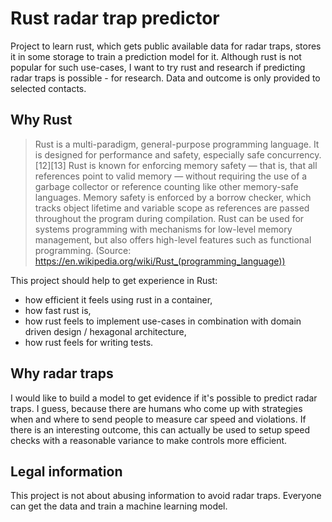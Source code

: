 # Rust radar trap predictor

Project to learn rust, which gets public available data for radar traps, stores it in some storage to train a prediction model for it. Although rust is not popular for such use-cases, I want to try rust and research if predicting radar traps is possible - for research. Data and outcome is only provided to selected contacts.

## Why Rust

> Rust is a multi-paradigm, general-purpose programming language. It is designed for performance and safety, especially safe concurrency.[12][13] Rust is known for enforcing memory safety — that is, that all references point to valid memory — without requiring the use of a garbage collector or reference counting like other memory-safe languages. Memory safety is enforced by a borrow checker, which tracks object lifetime and variable scope as references are passed throughout the program during compilation. Rust can be used for systems programming with mechanisms for low-level memory management, but also offers high-level features such as functional programming. (Source: https://en.wikipedia.org/wiki/Rust_(programming_language))

This project should help to get experience in Rust:

- how efficient it feels using rust in a container,
- how fast rust is,
- how rust feels to implement use-cases in combination with domain driven design / hexagonal architecture,
- how rust feels for writing tests.

## Why radar traps

I would like to build a model to get evidence if it's possible to predict radar traps. I guess, because there are humans who come up with strategies when and where to send people to measure car speed and violations. If there is an interesting outcome, this can actually be used to setup speed checks with a reasonable variance to make controls more efficient. 

## Legal information 
This project is not about abusing information to avoid radar traps. Everyone can get the data and train a machine learning model.
